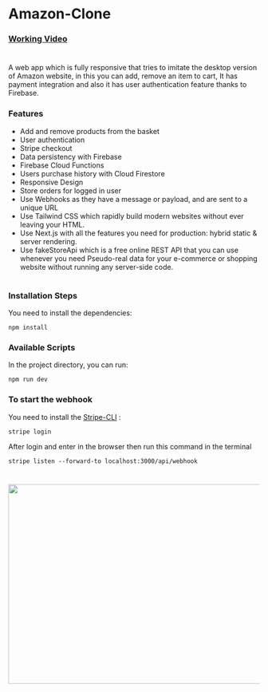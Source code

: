 # Amazon-Clone
### [Working Video](https://www.linkedin.com/posts/saket-kothari_a-web-app-which-is-fully-responsive-that-activity-6838861781708931072-F_ac?utm_source=share&utm_medium=member_desktop)

#
A web app which is fully responsive that tries to imitate the desktop version of Amazon website, in this you can add, remove an item to cart, 
It has payment integration and also it has user authentication feature thanks to Firebase. 


### Features
- Add and remove products from the basket
- User authentication
- Stripe checkout 
- Data persistency with Firebase
- Firebase Cloud Functions
- Users purchase history with Cloud Firestore 
- Responsive Design
- Store orders for logged in user
- Use Webhooks as they have a message or payload, and are sent to a unique URL
- Use Tailwind CSS which rapidly build modern websites without ever leaving your HTML.
- Use Next.js with all the features you need for production: hybrid static & server rendering.
- Use fakeStoreApi which  is a free online REST API that you can use whenever you need Pseudo-real data for your e-commerce 
or shopping website without running any server-side code.

#

### Installation Steps
You need to install the dependencies:

```
npm install
```

### Available Scripts

In the project directory, you can run:

```
npm run dev
```

### To start the webhook
You need to install the [Stripe-CLI](https://github.com/stripe/stripe-cli/releases/latest) :

```
stripe login
```

After login and enter in the browser then run this command in the terminal

```
stripe listen --forward-to localhost:3000/api/webhook
```

#

<img style="text-align:center" src="https://user-images.githubusercontent.com/81709725/123828141-d7574880-d91e-11eb-87a2-adc6dd07ca1e.gif" width="600" height="400"/>


